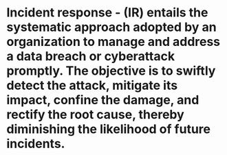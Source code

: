 # Incident response - (IR) entails the systematic approach adopted by an organization to manage and address a data breach or cyberattack promptly. The objective is to swiftly detect the attack, mitigate its impact, confine the damage, and rectify the root cause, thereby diminishing the likelihood of future incidents.
